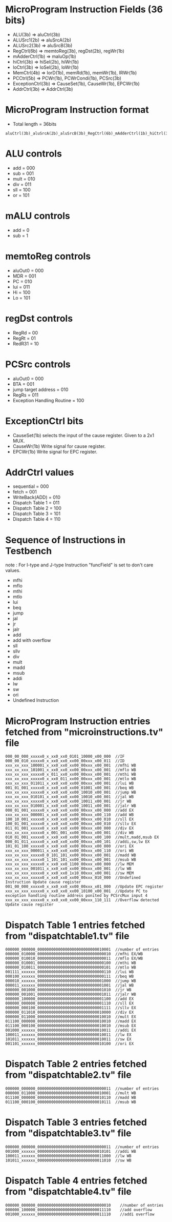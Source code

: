 # MicroProgram Instruction Fields (36 bits)
- ALU(3b) => aluCtrl(3b)
- ALUSrc1(2b) => aluSrcA(2b)
- ALUSrc2(3b) => aluSrcB(3b)
- RegCtrl(6b) => memtoReg(3b), regDst(2b), regWr(1b)
- mAdderCtrl(1b) => maluOp(1b)
- hiCtrl(3b) => hiSel(2b), hiWr(1b)
- loCtrl(3b) => loSel(2b), loWr(1b)
- MemCtrl(4b) => IorD(1b), memRd(1b), memWr(1b), IRWr(1b)
- PCCtrl(5b) => PCWr(1b), PCWrCondi(1b), PCSrc(3b)
- ExceptionCtrl(3b) => CauseSet(1b), CauseWr(1b), EPCWr(1b)
- AddrCtrl(3b) => AddrCtrl(3b)

# MicroProgram Instruction format
- Total length = 36bits
```
aluCtrl(3b)_aluSrcA(2b)_aluSrcB(3b)_RegCtrl(6b)_mAdderCtrl(1b)_hiCtrl(3b)_loCtrl(3b)_MemCtrl(4b)_PCCtrl(5b)_ExceptionCtrl(3b)_AddrCtrl(3b)
```

# ALU controls
- add = 000
- sub = 001
- mult = 010
- div = 011
- sll = 100
- or = 101

# mALU controls
- add = 0
- sub = 1

# memtoReg controls
- aluOut0 = 000
- MDR = 001
- PC = 010
- lui = 011
- Hi = 100
- Lo = 101

# regDst controls
- RegRd = 00
- RegRt = 01
- RedR31 = 10

# PCSrc controls
- aluOut0 = 000
- BTA = 001
- jump target address = 010
- RegRs = 011
- Exception Handling Routine = 100

# ExceptionCtrl bits
- CauseSet(1b) selects the input of the cause register. Given to a 2x1 MUX.
- CauseWr(1b) Write signal for cause register.
- EPCWr(1b) Write signal for EPC register.

# AddrCtrl values
- sequential = 000
- fetch = 001
- WriteBack(ADD) = 010
- Dispatch Table 1 = 011
- Dispatch Table 2 = 100
- Dispatch Table 3 = 101
- Dispatch Table 4 = 110 

# Sequence of Instructions in Testbench
note : For I-type and J-type Instruction "funcField" is set to don't care values.
- mfhi
- mflo
- mthi
- mtlo
- lui
- beq
- jump
- jal
- jr
- jalr
- add
- add with overflow
- sll
- sllv
- div
- mult
- madd
- msub
- addi
- lw
- sw
- ori
- Undefined Instruction

# MicroProgram Instruction entries fetched from "microinstructions.tv" file
```
000_00_000_xxxxx0_x_xx0_xx0_0101_10000_x00_000  //IF
000_00_010_xxxxx0_x_xx0_xx0_xx00_00xxx_x00_011  //ID
xxx_xx_xxx_100001_x_xx0_xx0_xx00_00xxx_x00_001  //mfhi WB
xxx_xx_xxx_101001_x_xx0_xx0_xx00_00xxx_x00_001  //mflo WB  
xxx_xx_xxx_xxxxx0_x_011_xx0_xx00_00xxx_x00_001  //mthi WB
xxx_xx_xxx_xxxxx0_x_xx0_011_xx00_00xxx_x00_001  //mtlo WB
xxx_xx_xxx_011011_x_xx0_xx0_xx00_00xxx_x00_001  //lui WB
001_01_001_xxxxx0_x_xx0_xx0_xx00_01001_x00_001  //beq WB
xxx_xx_xxx_xxxxx0_x_xx0_xx0_xx00_10010_x00_001  //jump WB
xxx_xx_xxx_010101_x_xx0_xx0_xx00_10010_x00_001  //jal WB
xxx_xx_xxx_xxxxx0_x_xx0_xx0_xx00_10011_x00_001  //jr WB
xxx_xx_xxx_010001_x_xx0_xx0_xx00_10011_x00_001  //jalr WB
000_01_001_xxxxx0_x_xx0_xx0_xx00_00xxx_x00_000  //add EX
xxx_xx_xxx_000001_x_xx0_xx0_xx00_00xxx_x00_110  //add WB
100_10_001_xxxxx0_x_xx0_xx0_xx00_00xxx_x00_010  //sll EX
100_01_001_xxxxx0_x_xx0_xx0_xx00_00xxx_x00_010  //sllv EX
011_01_001_xxxxx0_x_xx0_xx0_xx00_00xxx_x00_000  //div EX
xxx_xx_xxx_xxxxx0_x_001_001_xx00_00xxx_x00_001  //div WB
010_01_001_xxxxx0_x_xx0_xx0_xx00_00xxx_x00_100  //mult,madd,msub EX
000_01_011_xxxxx0_x_xx0_xx0_xx00_00xxx_x00_101  //addi,sw,lw EX
101_01_100_xxxxx0_x_xx0_xx0_xx00_00xxx_x00_000  //ori EX
xxx_xx_xxx_000011_x_xx0_xx0_xx00_00xxx_x00_110  //ori WB
xxx_xx_xxx_xxxxx0_0_101_101_xx00_00xxx_x00_001  //madd WB
xxx_xx_xxx_xxxxx0_1_101_101_xx00_00xxx_x00_001  //msub WB
xxx_xx_xxx_xxxxx0_x_xx0_xx0_1100_00xxx_x00_000  //lw MEM
xxx_xx_xxx_001011_x_xx0_xx0_xx00_00xxx_x00_001  //lw WB
xxx_xx_xxx_xxxxx0_x_xx0_xx0_1x10_00xxx_x00_001  //sw MEM
xxx_xx_xxx_xxxxx0_x_xx0_xx0_xx00_00xxx_010_000  //Undefined Instruction Update cause register
001_00_000_xxxxx0_x_xx0_xx0_xx00_00xxx_x01_000  //Update EPC register
xxx_xx_xxx_xxxxx0_x_xx0_xx0_xx00_10100_x00_001  //Update PC to exception handling routine address ponited by PCSrcMux input 4
xxx_xx_xxx_xxxxx0_x_xx0_xx0_xx00_00xxx_110_111  //Overflow detected Update cause register
```

# Dispatch Table 1 entries fetched from "dispatchtable1.tv" file
```
000000_000000_00000000000000000000000000010001  //number of entries
000000_010000_00000000000000000000000000000010  //mfhi EX/WB
000000_010010_00000000000000000000000000000011  //mflo EX/WB
000000_010001_00000000000000000000000000000100  //mthi WB
000000_010011_00000000000000000000000000000101  //mtlo WB
001111_xxxxxx_00000000000000000000000000000110  //lui WB
000100_xxxxxx_00000000000000000000000000000111  //beq WB
000010_xxxxxx_00000000000000000000000000001000  //jump WB
000011_xxxxxx_00000000000000000000000000001001  //jal WB
000000_001000_00000000000000000000000000001010  //jr WB
000000_001001_00000000000000000000000000001011  //jalr WB
000000_100000_00000000000000000000000000001100  //add EX
000000_000000_00000000000000000000000000001110  //sll EX
000000_000100_00000000000000000000000000001111  //sllv EX
000000_011010_00000000000000000000000000010000  //div EX
000000_011000_00000000000000000000000000010010  //mult EX
011100_000000_00000000000000000000000000010010  //madd EX
011100_000100_00000000000000000000000000010010  //msub EX
001000_xxxxxx_00000000000000000000000000010011  //addi EX
100011_xxxxxx_00000000000000000000000000010011  //lw EX
101011_xxxxxx_00000000000000000000000000010011  //sw EX
001101_xxxxxx_00000000000000000000000000010100  //ori EX
```

# Dispatch Table 2 entries fetched from "dispatchtable2.tv" file
```
000000_000000_00000000000000000000000000000011  //number of entries
000000_011000_00000000000000000000000000010001  //mult WB
011100_000000_00000000000000000000000000010110  //madd WB
011100_000100_00000000000000000000000000010111  //msub WB
```

# Dispatch Table 3 entries fetched from "dispatchtable3.tv" file
```
000000_000000_00000000000000000000000000000011  //number of entries
001000_xxxxxx_00000000000000000000000000010101  //addi WB
100011_xxxxxx_00000000000000000000000000011000  //lw WB
101011_xxxxxx_00000000000000000000000000011010  //sw WB
```

# Dispatch Table 4 entries fetched from "dispatchtable4.tv" file
```
000000_000000_00000000000000000000000000000010    //number of entries
000000_100000_00000000000000000000000000011110    //add overflow
001000_xxxxxx_00000000000000000000000000011110    //addi overflow
```